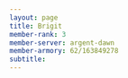 ```yaml
---
layout: page
title: Brigit
member-rank: 3
member-server: argent-dawn
member-armory: 62/163849278
subtitle: 
---
```



